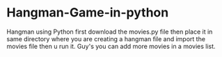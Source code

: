 # Hangman-Game-in-python
Hangman using Python
first download the movies.py file then place it in same directory where you are creating a hangman file
and import the movies file then u run it.
Guy's you can add  more movies in a movies list.
